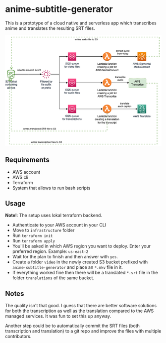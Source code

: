 # anime-subtitle-generator 

This is a prototype of a cloud native and serverless app which transcribes anime and translates the resulting SRT files.

<p align="center">
  <img src="docs/diagram.png">
</p>

## Requirements
* AWS account
* AWS cli
* Terraform
* System that allows to run bash scripts

## Usage

**Note!**: The setup uses lokal terraform backend.

+ Authenticate to your AWS account in your CLI
+ Move to `infrastructure` folder
+ Run `terraform init`
+ Run `terraform apply`
+ You'll be asked in which AWS region you want to deploy. Enter your preferred region. Example: `us-east-2`
+ Wait for the plan to finish and then answer with `yes`.
+ Create a folder `video` in the newly created S3 bucket prefixed with `anime-subtitle-generator` and place an `*.mkv` file in it.
+ If everything worked fine then there will be a translated `*.srt` file in the folder `translations` of the same bucket.

## Notes
The quality isn't that good. I guess that there are better software solutions for both the transcription as well as
the translation compared to the AWS managed services. It was fun to set this up anyway.

Another step could be to automatically commit the SRT files (both transcription and translation) to a git repo and
improve the files with multiple contributors.